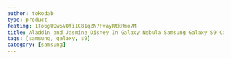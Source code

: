 ```yaml
---
author: tokodab
type: product
featimg: 1To6gUQw5VQfiIC81qZN7FvayRtkRmo7M
title: Aladdin and Jasmine Disney In Galaxy Nebula Samsung Galaxy S9 Case
tags: [samsung, galaxy, s9]
category: [samsung]
---
```

